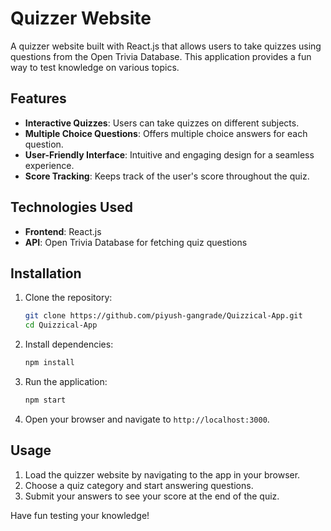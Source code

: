 # Quizzer Website

A quizzer website built with React.js that allows users to take quizzes using questions from the Open Trivia Database. This application provides a fun way to test knowledge on various topics.

## Features

- **Interactive Quizzes**: Users can take quizzes on different subjects.
- **Multiple Choice Questions**: Offers multiple choice answers for each question.
- **User-Friendly Interface**: Intuitive and engaging design for a seamless experience.
- **Score Tracking**: Keeps track of the user's score throughout the quiz.

## Technologies Used

- **Frontend**: React.js
- **API**: Open Trivia Database for fetching quiz questions

## Installation

1. Clone the repository:
    ```bash
    git clone https://github.com/piyush-gangrade/Quizzical-App.git
    cd Quizzical-App
    ```

2. Install dependencies:
    ```bash
    npm install
    ```

3. Run the application:
    ```bash
    npm start
    ```

4. Open your browser and navigate to `http://localhost:3000`.

## Usage

1. Load the quizzer website by navigating to the app in your browser.
2. Choose a quiz category and start answering questions.
3. Submit your answers to see your score at the end of the quiz.

Have fun testing your knowledge!
